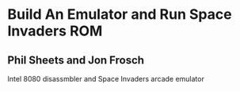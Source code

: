 # Build An Emulator and Run Space Invaders ROM
Phil Sheets and Jon Frosch
---
Intel 8080 disassmbler and Space Invaders arcade emulator
